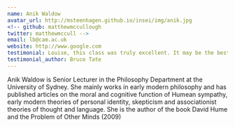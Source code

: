 ```yaml
---
name: Anik Waldow
avatar_url: http://msteenhagen.github.io/insei/img/anik.jpg
<!-- github: matthewmccullough
twitter: matthewmccull -->
email: lb@cam.ac.uk
website: http://www.google.com
testimonial: Louise, this class was truly excellent. It may be the best online class I’ve ever attended.
testimonial_author: Bruce Tate
---
```


Anik Waldow is Senior Lecturer in the Philosophy Department at the University of Sydney. She mainly works in early modern philosophy and has published articles on the moral and cognitive function of Humean sympathy, early modern theories of personal identity, skepticism and associationist theories of thought and language. She is the author of the book  David Hume and the Problem of Other Minds (2009)
